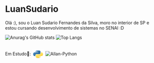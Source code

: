 # LuanSudario

Olá :), sou o Luan Sudario Fernandes da Silva, moro no interior de SP e estou cursando desenvolvimento de sistemas no SENAI :D

![Anurag's GitHub stats](https://github-readme-stats.vercel.app/api?username=LuanSudario&show=reviews,discussions_started,discussions_answered,prs_merged,prs_merged_percentage&show_icons=true&theme=gruvbox)
![Top Langs](https://github-readme-stats.vercel.app/api/top-langs/?username=LuanSudario&size_weight=0.5&count_weight=0.5&show_icons=true&theme=gruvbox)
<div style="display: inline_block"><br>
Em Estudo📖:
  <img align="center" alt="Allan-Python" height="30" width="40" src="https://raw.githubusercontent.com/devicons/devicon/master/icons/python/python-original.svg">
  <img aling="right" alt="Allan-Python" heigh="50" width="60" src="https://mystickermania.com/cdn/stickers/games/hollow-knight-like-512x512.png"
    </div>
